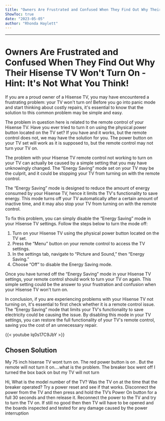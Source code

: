 ```yaml
---
title: "Owners Are Frustrated and Confused When They Find Out Why Their Hisense TV Won't Turn On - Hint: It's Not What You Think!"
ShowToc: true 
date: "2023-05-05"
author: "Rhonda Haylett"
---
```

*****
# Owners Are Frustrated and Confused When They Find Out Why Their Hisense TV Won't Turn On - Hint: It's Not What You Think!

If you are a proud owner of a Hisense TV, you may have encountered a frustrating problem: your TV won't turn on! Before you go into panic mode and start thinking about costly repairs, it's essential to know that the solution to this common problem may be simple and easy.

The problem in question here is related to the remote control of your Hisense TV. Have you ever tried to turn it on using the physical power button located on the TV set? If you have and it works, but the remote control does not, we may have the solution for you. The power button on your TV set will work as it is supposed to, but the remote control may not turn your TV on.

The problem with your Hisense TV remote control not working to turn on your TV can actually be caused by a simple setting that you may have unknowingly changed. The “Energy Saving” mode set on your TV may be the culprit, and it could be stopping your TV from turning on with the remote control.

The “Energy Saving” mode is designed to reduce the amount of energy consumed by your Hisense TV, hence it limits the TV's functionality to save energy. This mode turns off your TV automatically after a certain amount of inactive time, and it may also stop your TV from turning on with the remote control.

To fix this problem, you can simply disable the “Energy Saving” mode in your Hisense TV settings. Follow the steps below to turn the mode off:

1. Turn on your Hisense TV using the physical power button located on the TV set.
2. Press the “Menu” button on your remote control to access the TV settings.
3. In the settings tab, navigate to “Picture and Sound,” then “Energy Saving.”
4. Choose “Off” to disable the Energy Saving mode.

Once you have turned off the “Energy Saving” mode in your Hisense TV settings, your remote control should work to turn your TV on again. This simple setting could be the answer to your frustration and confusion when your Hisense TV won't turn on.

In conclusion, if you are experiencing problems with your Hisense TV not turning on, it's essential to first check whether it is a remote control issue. The “Energy Saving” mode that limits your TV's functionality to save electricity could be causing the issue. By disabling this mode in your TV settings, you can restore the full functionality of your TV's remote control, saving you the cost of an unnecessary repair.

{{< youtube lq0s17C9JbY >}} 



## Chosen Solution
 My 75 inch hisense TV wont turn on. The red power button is on . But the remote will not turn it on….what is the problem.  The breaker box went off  I turned the box back on but my TV will not turn

 Hi,
What is the model number of the TV?
Was the TV on at the time that the breaker operated?
Try a power reset and see if that works.
Disconnect the power from the TV and then press and hold the TV’s Power On button for a full 30 seconds and then release it.
Reconnect the power to the TV and try to turn the TV on.
If still no good then then TV will have to be opened and the boards inspected and tested for any damage caused by the power interruption




